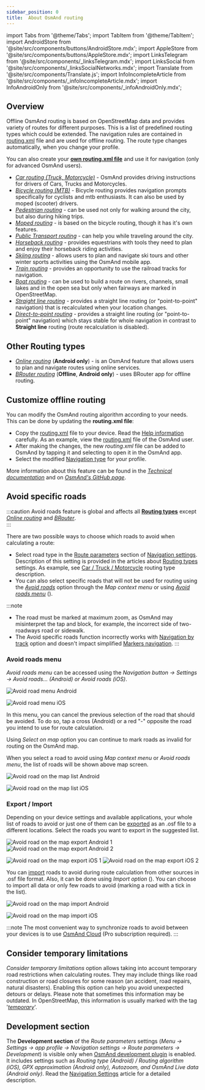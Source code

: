```yaml
---
sidebar_position: 0
title:  About OsmAnd routing
---
```


import Tabs from '@theme/Tabs';
import TabItem from '@theme/TabItem';
import AndroidStore from '@site/src/components/buttons/AndroidStore.mdx';
import AppleStore from '@site/src/components/buttons/AppleStore.mdx';
import LinksTelegram from '@site/src/components/_linksTelegram.mdx';
import LinksSocial from '@site/src/components/_linksSocialNetworks.mdx';
import Translate from '@site/src/components/Translate.js';
import InfoIncompleteArticle from '@site/src/components/_infoIncompleteArticle.mdx';
import InfoAndroidOnly from '@site/src/components/_infoAndroidOnly.mdx';

## Overview

Offline OsmAnd routing is based on OpenStreetMap data and provides variety of routes for different purposes. This is a list of predefined routing types which could be extended. The navigation rules are contained in [routing.xml](../../../technical/osmand-file-formats/osmand-routing-xml.md) file and are used for offline routing. The route type changes automatically, when you change your profile.  

You can also create your **[own routing.xml file](#customize-offline-routing)** and use it for navigation (only for advanced OsmAnd users).

- *[Car routing (Truck, Motorcycle)](./car-based-routing.md)* - OsmAnd provides driving instructions for  drivers of Cars, Trucks and Motorcycles.  
- *[Bicycle  routing (MTB)](./bicycle-based-routing.md)* - Bicycle routing provides navigation prompts specifically for cyclists and mtb enthusiasts. It can also be used by moped (scooter) drivers.  
- *[Pedestrian routing](./pedestrian-routing.md)* - can be used not only for walking around the city, but also during hiking trips.
- *[Moped routing](./moped-routing.md)* - is based on the bicycle routing, though it has it's own features.
- *[Public Transport routing](./public-transport-navigation.md)* - can help you while traveling around the city.
- *[Horseback routing](./horse-routing.md)* - provides equestrians with tools they need to plan and enjoy their horseback riding activities.  
- *[Skiing routing](./ski-routing.md)* - allows users to plan and navigate ski tours and other winter sports activities using the OsmAnd mobile app.  
- *[Train routing](./train-routing.md)* - provides an opportunity to use the railroad tracks for navigation.
- *[Boat routing](./boat-navigation.md)* - can be used to build a route on rivers, channels, small lakes and in the open sea but only when fairways are marked in OpenStreetMap.
- *[Straight line routing](./straight-line-routing.md)* - provides a straight line routing (or "point-to-point" navigation) that is recalculated when your location changes.  
- *[Direct-to-point routing](./direct-to-point-routing.md)* - provides a straight line routing (or "point-to-point" navigation) which stays stable for whole navigation in contrast to **Straight line** routing (route recalculation is disabled).


## Other Routing types

- *[Online routing](./online-routing.md)* (**Android only**) - is an OsmAnd feature that allows users to plan and navigate routes using online services.  
- *[BRouter routing](./brouter.md)* (**Offline**, **Android only**) - uses BRouter app for offline routing.


## Customize offline routing

You can modify the OsmAnd routing algorithm according to your needs. This can be done by updating the **routing.xml file**:  

- Copy the [routing.xml](https://github.com/osmandapp/OsmAnd-resources/blob/master/routing/routing.xml) file to your device. Read the [Help information](https://github.com/osmandapp/OsmAnd-resources/blob/master/routing/routing.xml#L25) carefully. As an example, view the [routing.xml](https://groups.google.com/g/osmand/c/JvV7p_JJvEU) file of the OsmAnd user.
- After making the changes, the new *routing.xml* file can be added to OsmAnd by tapping it and selecting to open it in the OsmAnd app.
- Select the modified [Navigation type](../../navigation/guidance/navigation-settings.md#navigation-type) for your profile.

More information about this feature can be found in the [*Technical documentation*](../../../technical/osmand-file-formats/osmand-routing-xml.md) and on [*OsmAnd's GitHub page*](https://github.com/osmandapp/OsmAnd-resources/blob/master/routing/routing.xml).  


## Avoid specific roads

:::caution
Avoid roads feature is global and affects all **[Routing types](../routing/routing-types.md)** except *[Online routing](../routing/online-routing.md)* and *[BRouter](../routing/brouter.md)*.  
:::

There are two possible ways to choose which roads to avoid when calculating a route:
- Select road type in the [Route parameters](../guidance/navigation-settings.md#route-parameters) section of [Navigation settings](../guidance/navigation-settings.md). Description of this setting is provided in the articles about [Routing types](../routing/routing-types.md) settings. As example, see [Car / Truck / Motorcycle](../routing/car-based-routing.md#route-parameters---car) routing type description.
- You can also select specific roads that will not be used for routing using the *[Avoid roads](../../map/map-context-menu.md#avoid-road)* option through the *Map context menu* or using *[Avoid roads menu](#avoid-roads-menu)* (*<Translate android="true" ids="shared_string_menu,shared_string_navigation,impassable_road"/>*).

:::note
- The road must be marked at maximum zoom, as OsmAnd may misinterpret the tap and block, for example, the incorrect side of two-roadways road or sidewalk.
- The Avoid specific roads function incorrectly works with [Navigation by track](../setup/gpx-navigation.md) option and doesn't impact simplified [Markers navigation](../setup/markers-navigation.md#how-to-use).
:::

### Avoid roads menu

*Avoid roads menu* can be accessed using the *Navigation button → Settings → Avoid roads... (Android) or Avoid roads (iOS)*.  

<Tabs groupId="operating-systems">

<TabItem value="android" label="Android">  

![Avoid road menu Android](@site/static/img/navigation/routing/avoid_roads_menu_andr_2.png) 

</TabItem>

<TabItem value="ios" label="iOS">

![Avoid road menu iOS](@site/static/img/navigation/routing/avoid_roads_menu_ios_2.png) 

</TabItem>

</Tabs>

In this menu, you can cancel the previous selection of the road that should be avoided. To do so, tap a cross (Android) or a red "-" opposite the road you intend to use for route calculation.

Using *Select on map* option you can continue to mark roads as invalid for routing on the OsmAnd map.

When you select a road to avoid using *Map context menu* or *Avoid roads menu*, the list of roads will be shown above map screen.  

<Tabs groupId="operating-systems">

<TabItem value="android" label="Android">  

![Avoid road on the map list Android](@site/static/img/navigation/routing/action_avoid_roads_list_android.png)

</TabItem>

<TabItem value="ios" label="iOS">

![Avoid road on the map list iOS](@site/static/img/navigation/routing/avoid_route_ios_2.png)

</TabItem>

</Tabs>

### Export / Import

Depending on your device settings and available applications, your whole list of roads to avoid or just one of them can be [exported](../../personal/import-export.md#export) as an .osf file to a different locations. Select the roads you want to export in the suggested list.

*<Translate android="true" ids="shared_string_menu,shared_string_settings,shared_string_actions,shared_string_export"/>*  

<Tabs groupId="operating-systems">

<TabItem value="android" label="Android">  

![Avoid road on the map export Android 1](@site/static/img/navigation/routing/avoid_roads_export_andr_1.png) ![Avoid road on the map export Android 2](@site/static/img/navigation/routing/avoid_roads_export_andr_2.png)

</TabItem>

<TabItem value="ios" label="iOS">

![Avoid road on the map export iOS 1](@site/static/img/navigation/routing/avoid_roads_export_ios_1.png) ![Avoid road on the map export iOS 2](@site/static/img/navigation/routing/avoid_roads_export_ios_2.png)

</TabItem>

</Tabs>

You can [import](../../personal/import-export.md#import) roads to avoid during route calculation from other sources in .osf file format.  Also, it can be done using *Import option* (*<Translate android="true" ids="shared_string_menu,shared_string_settings,shared_string_actions,shared_string_import"/>*). You can choose to import all data or only few roads to avoid (marking a road with a tick in the list).  

<Tabs groupId="operating-systems">

<TabItem value="android" label="Android">  

![Avoid road on the map import Android](@site/static/img/navigation/routing/avoid_roads_import_andr_1.png) 

</TabItem>

<TabItem value="ios" label="iOS">

![Avoid road on the map import iOS](@site/static/img/navigation/routing/avoid_roads_import_ios_1.png) 

</TabItem>

</Tabs>

:::note
The most convenient way to synchronize roads to avoid between your devices is to use [OsmAnd Cloud](../../personal/osmand-cloud.md) (Pro subscription required).
:::


## Consider temporary limitations

*Consider temporary limitations* option allows taking into account temporary road restrictions when calculating routes. They may include things like road construction or road closures for some reason (an accident, road repairs, natural disasters). Enabling this option can help you avoid unexpected detours or delays. Please note that sometimes this information may be outdated.
In OpenStreetMap, this information is usually marked with the tag '*[temporary](https://wiki.openstreetmap.org/wiki/Comparison_of_life_cycle_concepts#Opening_hours_time_range_and_Temporary_namespace_and_Conditional_restrictions)*'.  


## Development section

The **Development section** of the *Route parameters* settings (*Menu → Settings → app profile → Navigation settings → Route parameters → Development*) is visible only when [OsmAnd development plugin](../../plugins/development.md) is enabled. It includes settings such as *Routing type (Android) / Routing algorithm (iOS), GPX approximation (Android only), Autozoom, and OsmAnd Live data (Android only)*. Read the [Navigation Settings](../../navigation/guidance/navigation-settings.md#development-settings) article for a detailed description.
